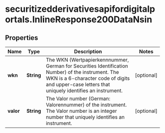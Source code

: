 # securitizedderivativesapifordigitalportals.InlineResponse200DataNsin

## Properties

Name | Type | Description | Notes
------------ | ------------- | ------------- | -------------
**wkn** | **String** | The WKN (Wertpapierkennnummer, German for Securities Identification Number) of the instrument. The WKN is a 6-character code of digits and upper-case letters that uniquely identifies an instrument. | [optional] 
**valor** | **String** | The Valor number (German: Valorennummer) of the instrument. The Valor number is an integer number that uniquely identifies an instrument. | [optional] 


